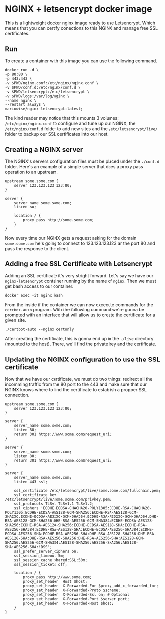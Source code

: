 # NGINX + letsencrypt docker image

This is a lightweight docker nginx image ready to use Letsencrypt. Which means that you can certify conections to this NGINX and manage free SSL certificates.

## Run

To create a container with this image you can use the following command.

```
docker run -d \
-p 80:80 \
-p 443:443 \
-v $PWD/nginx.conf:/etc/nginx/nginx.conf \
-v $PWD/conf.d:/etc/nginx/conf.d \
-v $PWD/letsencrypt:/etc/letsencrypt \
-v $PWD/logs:/var/log/nginx \
--name nginx \
--restart always \
mariowise/nginx-letsencrypt:latest;
```

The kind reader may notice that this mounts 3 volumes: `/etc/nginx/nginx.conf` to configure and tune up our NGINX, the `/etc/nginx/conf.d` folder to add new sites and the `/etc/letsencrypt/live/` folder to backup our SSL certificates into our host.

## Creating a NGINX server

The NGINX's servers configuration files must be placed under the `./conf.d` folder. Here's an example of a simple server that does a proxy pass operation to an upstream.

```
upstream some.some.com {
    server 123.123.123.123:80;
}

server { 
    server_name some.some.com;
    listen 80;

    location / {
        proxy_pass http://some.some.com;
    }
}
```

Now every time our NGINX gets a request asking for the domain `some.some.com` he's going to connect to 123.123.123.123 ar the port 80 and pass the response to the client.

## Adding a free SSL Certificate with Letsencrypt

Adding an SSL certificate it's very stright forward. Let's say we have our `nginx-letsencrypt` container running by the name of `nginx`. Then we must get bash access to our container.

```
docker exec -it nginx bash
```

From the inside if the container we can now excecute commands for the `certbot-auto` program. With the following command we're gonna be prompted with an interface that will allow us to create the certificate for a given site.

```
./certbot-auto --nginx certonly
```

After creating the certificate, this is gonna end up in the `./live` directory (mounted to the host). There, we'll find the private key and the certificate.

## Updating the NGINX configuration to use the SSL certificate

Now that we have our certificate, we must do two things: redirect all the incomming traffic from the 80 port to the 443 and make sure that our NGINX knows where to find the certificate to establish a propper SSL connection.

```
upstream some.some.com {
    server 123.123.123.123:80;
}

server {
    server_name some.some.com;
    listen 80;
    return 301 https://www.some.com$request_uri;
}

server {
    server_name some.some.com;
    listen 80;
    return 301 https://www.some.com$request_uri;
}

server {
    server_name some.some.com;
    listen 443 ssl;

    ssl_certificate /etc/letsencrypt/live/some.some.com/fullchain.pem;
    ssl_certificate_key /etc/letsencrypt/live/some.some.com/privkey.pem;
    ssl_protocols TLSv1 TLSv1.1 TLSv1.2;
    ssl_ciphers 'ECDHE-ECDSA-CHACHA20-POLY1305:ECDHE-RSA-CHACHA20-POLY1305:ECDHE-ECDSA-AES128-GCM-SHA256:ECDHE-RSA-AES128-GCM-SHA256:ECDHE-ECDSA-AES256-GCM-SHA384:ECDHE-RSA-AES256-GCM-SHA384:DHE-RSA-AES128-GCM-SHA256:DHE-RSA-AES256-GCM-SHA384:ECDHE-ECDSA-AES128-SHA256:ECDHE-RSA-AES128-SHA256:ECDHE-ECDSA-AES128-SHA:ECDHE-RSA-AES256-SHA384:ECDHE-RSA-AES128-SHA:ECDHE-ECDSA-AES256-SHA384:ECDHE-ECDSA-AES256-SHA:ECDHE-RSA-AES256-SHA:DHE-RSA-AES128-SHA256:DHE-RSA-AES128-SHA:DHE-RSA-AES256-SHA256:DHE-RSA-AES256-SHA:AES128-GCM-SHA256:AES256-GCM-SHA384:AES128-SHA256:AES256-SHA256:AES128-SHA:AES256-SHA:!DSS';
    ssl_prefer_server_ciphers on;
    ssl_session_timeout 5m;
    ssl_session_cache shared:SSL:50m;
    ssl_session_tickets off;

    location / {
        proxy_pass http://www.some.com;
        proxy_set_header  Host $host;
        proxy_set_header  X-Forwarded-For $proxy_add_x_forwarded_for;
        proxy_set_header  X-Forwarded-Proto $scheme;
        proxy_set_header  X-Forwarded-Ssl on; # Optional
        proxy_set_header  X-Forwarded-Port $server_port;
        proxy_set_header  X-Forwarded-Host $host;
    }
}
```
